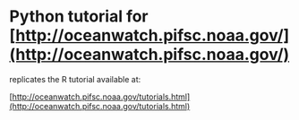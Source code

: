 # Python tutorial for [http://oceanwatch.pifsc.noaa.gov/](http://oceanwatch.pifsc.noaa.gov/)

replicates the R tutorial available at:

[http://oceanwatch.pifsc.noaa.gov/tutorials.html](http://oceanwatch.pifsc.noaa.gov/tutorials.html)
